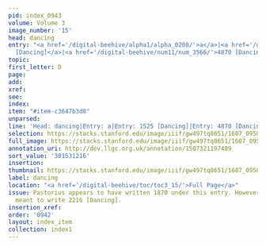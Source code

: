 ```yaml
---
pid: index_0943
volume: Volume 3
image_number: '15'
head: dancing
entry: "<a href='/digital-beehive/alpha1/alpha_0208/'>a</a>|<a href='/digital-beehive/num7/num_2262/'>1525
  [Dancing]</a>|<a href='/digital-beehive/num11/num_3566/'>4870 [Dancing]</a>"
topic:
first_letter: D
page:
add:
xref:
see:
index:
item: "#item-c3647b3d8"
unparsed:
line: 'Head: dancing|Entry: a|Entry: 1525 [Dancing]|Entry: 4870 [Dancing]|#item-c3647b3d8'
selection: https://stacks.stanford.edu/image/iiif/gw497tq8651/1607_0958/1558,1216,718,148/full/0/default.jpg
full_image: https://stacks.stanford.edu/image/iiif/gw497tq8651/1607_0958/full/full/0/default.jpg
annotation_uri: http://dev.llgc.org.uk/annotation/1507321197489
sort_value: '301531216'
insertion:
thumbnail: https://stacks.stanford.edu/image/iiif/gw497tq8651/1607_0958/1558,1216,718,148/150,/0/default.jpg
label: dancing
location: "<a href='/digital-beehive/toc/toc3_15/'>Full Page</a>"
issue: Pastorius appears to have written 1870 under this entry. However, he likely
  meant to write 2216 [Dancing].
insertion_xref:
order: '0942'
layout: index_item
collection: index1
---
```

